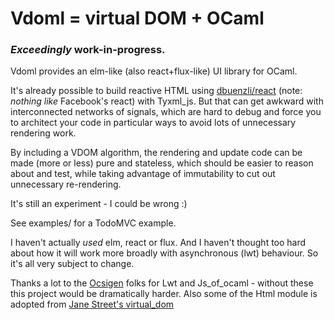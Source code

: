 # Vdoml = virtual DOM + OCaml

### _Exceedingly_ work-in-progress.

Vdoml provides an elm-like (also react+flux-like) UI library for OCaml.

It's already possible to build reactive HTML using [dbuenzli/react](http://erratique.ch/software/react) (note: _nothing like_ Facebook's react) with Tyxml_js. But that can get awkward with interconnected networks of signals, which are hard to debug and force you to architect your code in particular ways to avoid lots of unnecessary rendering work.

By including a VDOM algorithm, the rendering and update code can be made (more or less) pure and stateless, which should be easier to reason about and test, while taking advantage of immutability to cut out unnecessary re-rendering.

It's still an experiment - I could be wrong :)

See examples/ for a TodoMVC example.

I haven't actually _used_ elm, react or flux. And I haven't thought too hard about how it will work more broadly with asynchronous (lwt) behaviour. So it's all very subject to change.

Thanks a lot to the [Ocsigen](http://ocsigen.org/) folks for Lwt and Js_of_ocaml - without these this project would be dramatically harder. Also some of the Html module is adopted from [Jane Street's virtual_dom](https://github.com/janestreet/virtual_dom)

